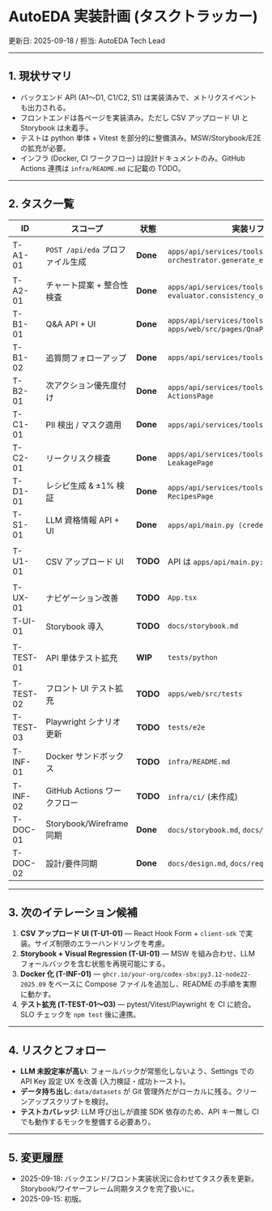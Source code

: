 # AutoEDA 実装計画 (タスクトラッカー)

更新日: 2025-09-18 / 担当: AutoEDA Tech Lead

---

## 1. 現状サマリ

- バックエンド API (A1〜D1, C1/C2, S1) は実装済みで、メトリクスイベントも出力される。
- フロントエンドは各ページを実装済み。ただし CSV アップロード UI と Storybook は未着手。
- テストは python 単体 + Vitest を部分的に整備済み。MSW/Storybook/E2E の拡充が必要。
- インフラ (Docker, CI ワークフロー) は設計ドキュメントのみ。GitHub Actions 連携は `infra/README.md` に記載の TODO。

---

## 2. タスク一覧

| ID | スコープ | 状態 | 実装リファレンス | 次アクション |
|----|----------|------|------------------|--------------|
| T-A1-01 | `POST /api/eda` プロファイル生成 | **Done** | `apps/api/services/tools.py::profile_api`, `orchestrator.generate_eda_report` | テスト: 大容量 CSV のサンプリング検証を追加 (pytest) |
| T-A2-01 | チャート提案 + 整合性検査 | **Done** | `apps/api/services/tools.py::chart_api`, `evaluator.consistency_ok` | Storybook で `ChartsPage` の有無パターンを作成 |
| T-B1-01 | Q&A API + UI | **Done** | `apps/api/services/tools.py::stats_qna`, `apps/web/src/pages/QnaPage.tsx` | LLM 有効時の JSON マージをテスト (モック) |
| T-B1-02 | 追質問フォローアップ | **Done** | `apps/api/services/tools.py::followup` | Playwright で追質問シナリオ追加 |
| T-B2-01 | 次アクション優先度付け | **Done** | `apps/api/services/tools.py::prioritize_actions`, `ActionsPage` | WSJF/RICE の境界条件テスト |
| T-C1-01 | PII 検出 / マスク適用 | **Done** | `apps/api/services/tools.py::pii_scan`, `PiiPage` | 正規表現ヒット率の自動テスト追加 |
| T-C2-01 | リークリスク検査 | **Done** | `apps/api/services/tools.py::leakage_scan`, `LeakagePage` | 実データを用いた検証ケースを追加 |
| T-D1-01 | レシピ生成 & ±1% 検証 | **Done** | `apps/api/services/tools.py::recipe_emit`, `RecipesPage` | notebooks/SQL の単体テストを pytest で追加 |
| T-S1-01 | LLM 資格情報 API + UI | **Done** | `apps/api/main.py (credentials)`, `SettingsPage` | 401/403 ハンドリング (API Key 無効時) を実装 |
| T-U1-01 | CSV アップロード UI | **TODO** | API は `apps/api/main.py:95` | `Home` にアップロードフォーム。`client-sdk` へ `upload` を追加 |
| T-UX-01 | ナビゲーション改善 | **TODO** | `App.tsx` | アクティブ表示 / Breadcrumbs |
| T-UI-01 | Storybook 導入 | **TODO** | `docs/storybook.md` | `npx storybook@latest init` + MSW モック |
| T-TEST-01 | API 単体テスト拡充 | **WIP** | `tests/python` | `test_tools_profile.py` 追加、LLM フォールバックパスを検証 |
| T-TEST-02 | フロント UI テスト拡充 | **TODO** | `apps/web/src/tests` | Vitest + MSW でページごとのスナップショット |
| T-TEST-03 | Playwright シナリオ更新 | **TODO** | `tests/e2e` | Settings/Recipes/Leakage を包含する E2E |
| T-INF-01 | Docker サンドボックス | **TODO** | `infra/README.md` | `docker-compose.dev.yml` を作成し README の手順を実装 |
| T-INF-02 | GitHub Actions ワークフロー | **TODO** | `infra/ci/` (未作成) | lint/test/build の workflow_yml を作成 |
| T-DOC-01 | Storybook/Wireframe 同期 | **Done** | `docs/storybook.md`, `docs/wireframe.md` | 今後の UI 変更時に更新 |
| T-DOC-02 | 設計/要件同期 | **Done** | `docs/design.md`, `docs/requirements.md` | SLO/フォールバック値のモニタリング継続 |

---

## 3. 次のイテレーション候補

1. **CSV アップロード UI (T-U1-01)** — React Hook Form + `client-sdk` で実装。サイズ制限のエラーハンドリングを考慮。
2. **Storybook + Visual Regression (T-UI-01)** — MSW を組み合わせ、LLM フォールバックを含む状態を再現可能にする。
3. **Docker 化 (T-INF-01)** — `ghcr.io/your-org/codex-sbx:py3.12-node22-2025.09` をベースに Compose ファイルを追加し、README の手順を実際に動かす。
4. **テスト拡充 (T-TEST-01〜03)** — pytest/Vitest/Playwright を CI に統合。SLO チェックを `npm test` 後に連携。

---

## 4. リスクとフォロー

- **LLM 未設定率が高い**: フォールバックが常態化しないよう、Settings での API Key 設定 UX を改善 (入力検証・成功トースト)。
- **データ持ち出し**: `data/datasets` が Git 管理外だがローカルに残る。クリーンアップスクリプトを検討。
- **テストカバレッジ**: LLM 呼び出しが直接 SDK 依存のため、API キー無し CI でも動作するモックを整備する必要あり。

---

## 5. 変更履歴

- 2025-09-18: バックエンド/フロント実装状況に合わせてタスク表を更新。Storybook/ワイヤーフレーム同期タスクを完了扱いに。
- 2025-09-15: 初版。
